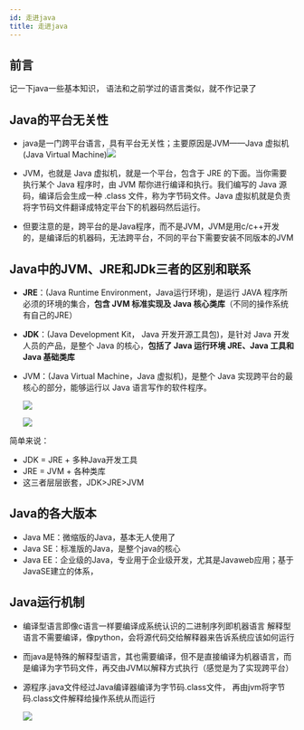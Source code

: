 ```yaml
---
id: 走进java
title: 走进java
---
```


## 前言



记一下java一些基本知识，
语法和之前学过的语言类似，就不作记录了

## Java的平台无关性

- java是一门跨平台语言，具有平台无关性；主要原因是JVM——Java 虚拟机(Java Virtual Machine)![](https://s2.loli.net/2022/03/18/7jaZILCOPWxuNo3.png)

- JVM，也就是 Java 虚拟机，就是一个平台，包含于 JRE 的下面。当你需要执行某个 Java 程序时，由 JVM 帮你进行编译和执行。我们编写的 Java 源码，编译后会生成一种 .class 文件，称为字节码文件。Java 虚拟机就是负责将字节码文件翻译成特定平台下的机器码然后运行。

- 但要注意的是，跨平台的是Java程序，而不是JVM，JVM是用c/c++开发的，是编译后的机器码，无法跨平台，不同的平台下需要安装不同版本的JVM



## Java中的JVM、JRE和JDk三者的区别和联系

- **JRE**：(Java Runtime Environment，Java运行环境)，是运行 JAVA 程序所必须的环境的集合，**包含 JVM 标准实现及 Java 核心类库**（不同的操作系统有自己的JRE）

- **JDK**：(Java Development Kit， Java 开发开源工具包)，是针对 Java 开发人员的产品，是整个 Java 的核心，**包括了 Java 运行环境 JRE、Java 工具和 Java 基础类库**

- JVM：(Java Virtual Machine，Java 虚拟机)，是整个 Java 实现跨平台的最核心的部分，能够运行以 Java 语言写作的软件程序。

  

  ![](https://s2.loli.net/2022/03/18/s7bCFwuQt5NrMnR.png)

  

  ![](https://s2.loli.net/2022/03/18/5yYpV4RuDQMk6fO.png)

简单来说：

- JDK = JRE + 多种Java开发工具
- JRE = JVM + 各种类库
- 这三者层层嵌套，JDK>JRE>JVM



## Java的各大版本

- Java ME：微缩版的Java，基本无人使用了
- Java SE：标准版的Java，是整个java的核心
- Java EE：企业级的Java，专业用于企业级开发，尤其是Javaweb应用；基于JavaSE建立的体系，



## Java运行机制

- 编译型语言即像c语言一样要编译成系统认识的二进制序列即机器语言
  解释型语言不需要编译，像python，会将源代码交给解释器来告诉系统应该如何运行

- 而java是特殊的解释型语言，其也需要编译，但不是直接编译为机器语言，而是编译为字节码文件，再交由JVM以解释方式执行（感觉是为了实现跨平台）

  

- 源程序.java文件经过Java编译器编译为字节码.class文件，
  再由jvm将字节码.class文件解释给操作系统从而运行

  ![](https://s2.loli.net/2022/03/18/1GqymeiclMKBpt3.png)







